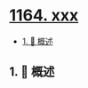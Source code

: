 # [1164. xxx](https://github.com/Tdahuyou/TNotes.leetcode/tree/main/notes/1164.%20xxx)

<!-- region:toc -->

- [1. 📝 概述](#1--概述)

<!-- endregion:toc -->

## 1. 📝 概述
